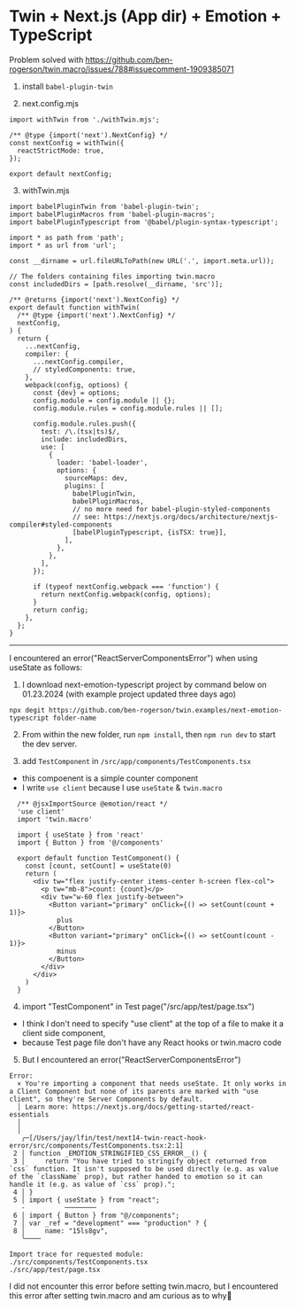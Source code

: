 # Twin + Next.js (App dir) + Emotion + TypeScript

Problem solved with https://github.com/ben-rogerson/twin.macro/issues/788#issuecomment-1909385071

1. install `babel-plugin-twin`

2. next.config.mjs
```
import withTwin from './withTwin.mjs';

/** @type {import('next').NextConfig} */
const nextConfig = withTwin({
  reactStrictMode: true,
});

export default nextConfig;
```

3. withTwin.mjs
```
import babelPluginTwin from 'babel-plugin-twin';
import babelPluginMacros from 'babel-plugin-macros';
import babelPluginTypescript from '@babel/plugin-syntax-typescript';

import * as path from 'path';
import * as url from 'url';

const __dirname = url.fileURLToPath(new URL('.', import.meta.url));

// The folders containing files importing twin.macro
const includedDirs = [path.resolve(__dirname, 'src')];

/** @returns {import('next').NextConfig} */
export default function withTwin(
  /** @type {import('next').NextConfig} */
  nextConfig,
) {
  return {
    ...nextConfig,
    compiler: {
      ...nextConfig.compiler,
      // styledComponents: true,
    },
    webpack(config, options) {
      const {dev} = options;
      config.module = config.module || {};
      config.module.rules = config.module.rules || [];

      config.module.rules.push({
        test: /\.(tsx|ts)$/,
        include: includedDirs,
        use: [
          {
            loader: 'babel-loader',
            options: {
              sourceMaps: dev,
              plugins: [
                babelPluginTwin,
                babelPluginMacros,
                // no more need for babel-plugin-styled-components
                // see: https://nextjs.org/docs/architecture/nextjs-compiler#styled-components
                [babelPluginTypescript, {isTSX: true}],
              ],
            },
          },
        ],
      });

      if (typeof nextConfig.webpack === 'function') {
        return nextConfig.webpack(config, options);
      }
      return config;
    },
  };
}

```

---
I encountered an error("ReactServerComponentsError") when using useState as follows:

1. I download next-emotion-typescript project by command below on 01.23.2024 (with example project updated three days ago)
```shell
npx degit https://github.com/ben-rogerson/twin.examples/next-emotion-typescript folder-name
```

2. From within the new folder, run `npm install`, then `npm run dev` to start the dev server.

3. add `TestComponent` in `/src/app/components/TestComponents.tsx`
  - this compoenent is a simple counter component
  - I write `use client` because I use `useState` & `twin.macro`
  ```
    /** @jsxImportSource @emotion/react */
    'use client'
    import 'twin.macro'
    
    import { useState } from 'react'
    import { Button } from '@/components'
    
    export default function TestComponent() {
      const [count, setCount] = useState(0)
      return (
        <div tw="flex justify-center items-center h-screen flex-col">
          <p tw="mb-8">count: {count}</p>
          <div tw="w-60 flex justify-between">
            <Button variant="primary" onClick={() => setCount(count + 1)}>
              plus
            </Button>
            <Button variant="primary" onClick={() => setCount(count - 1)}>
              minus
            </Button>
          </div>
        </div>
      )
    }
  ```

4. import "TestComponent" in Test page("/src/app/test/page.tsx")
  - I think I don't need to  specify "use client" at the top of a file to make it a client side component,
  - because Test page file don't have any React hooks or twin.macro code

5. But I encountered an error("ReactServerComponentsError")

```
Error: 
  × You're importing a component that needs useState. It only works in a Client Component but none of its parents are marked with "use client", so they're Server Components by default.
  │ Learn more: https://nextjs.org/docs/getting-started/react-essentials
  │ 
  │ 
   ╭─[/Users/jay/lfin/test/next14-twin-react-hook-error/src/components/TestComponents.tsx:2:1]
 2 │ function _EMOTION_STRINGIFIED_CSS_ERROR__() {
 3 │     return "You have tried to stringify object returned from `css` function. It isn't supposed to be used directly (e.g. as value of the `className` prop), but rather handed to emotion so it can handle it (e.g. as value of `css` prop).";
 4 │ }
 5 │ import { useState } from "react";
   ·          ────────
 6 │ import { Button } from "@/components";
 7 │ var _ref = "development" === "production" ? {
 8 │     name: "15ls8gv",
   ╰────

Import trace for requested module:
./src/components/TestComponents.tsx
./src/app/test/page.tsx
```

I did not encounter this error before setting twin.macro, but I encountered this error after setting twin.macro and am curious as to why🥹
